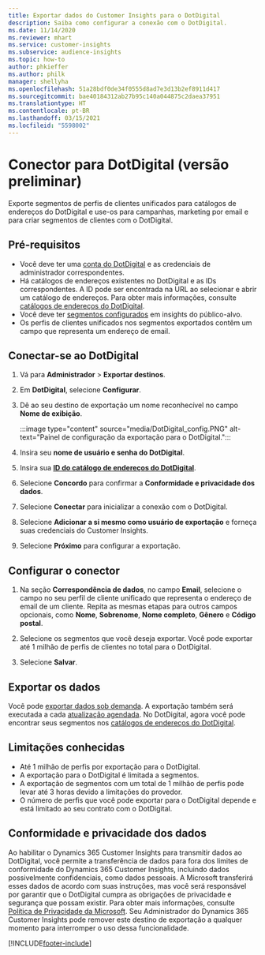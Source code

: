 ```yaml
---
title: Exportar dados do Customer Insights para o DotDigital
description: Saiba como configurar a conexão com o DotDigital.
ms.date: 11/14/2020
ms.reviewer: mhart
ms.service: customer-insights
ms.subservice: audience-insights
ms.topic: how-to
author: phkieffer
ms.author: philk
manager: shellyha
ms.openlocfilehash: 51a28bdf0de34f0555d8ad7e3d13b2ef8911d417
ms.sourcegitcommit: bae40184312ab27b95c140a044875c2daea37951
ms.translationtype: HT
ms.contentlocale: pt-BR
ms.lasthandoff: 03/15/2021
ms.locfileid: "5598002"
---
```

# <a name="connector-for-dotdigital-preview"></a>Conector para DotDigital (versão preliminar)

Exporte segmentos de perfis de clientes unificados para catálogos de endereços do DotDigital e use-os para campanhas, marketing por email e para criar segmentos de clientes com o DotDigital. 

## <a name="prerequisites"></a>Pré-requisitos

-   Você deve ter uma [conta do DotDigital](https://dotdigital.com/) e as credenciais de administrador correspondentes.
-   Há catálogos de endereços existentes no DotDigital e as IDs correspondentes. A ID pode ser encontrada na URL ao selecionar e abrir um catálogo de endereços. Para obter mais informações, consulte [catálogos de endereços do DotDigital](https://support.dotdigital.com/hc/articles/212211968-Creating-an-address-book).
-   Você deve ter [segmentos configurados](segments.md) em insights do público-alvo.
-   Os perfis de clientes unificados nos segmentos exportados contêm um campo que representa um endereço de email.

## <a name="connect-to-dotdigital"></a>Conectar-se ao DotDigital

1. Vá para **Administrador** > **Exportar destinos**.

1. Em **DotDigital**, selecione **Configurar**.

1. Dê ao seu destino de exportação um nome reconhecível no campo **Nome de exibição**.

   :::image type="content" source="media/DotDigital_config.PNG" alt-text="Painel de configuração da exportação para o DotDigital.":::

1. Insira seu **nome de usuário e senha do DotDigital**.

1. Insira sua **[ID do catálogo de endereços do DotDigital](https://support.dotdigital.com/hc/articles/212211968-Creating-an-address-book)**.

1. Selecione **Concordo** para confirmar a **Conformidade e privacidade dos dados**.

1. Selecione **Conectar** para inicializar a conexão com o DotDigital.

1. Selecione **Adicionar a si mesmo como usuário de exportação** e forneça suas credenciais do Customer Insights.

1. Selecione **Próximo** para configurar a exportação.

## <a name="configure-the-connector"></a>Configurar o conector

1. Na seção **Correspondência de dados**, no campo **Email**, selecione o campo no seu perfil de cliente unificado que representa o endereço de email de um cliente. Repita as mesmas etapas para outros campos opcionais, como **Nome**, **Sobrenome**, **Nome completo**, **Gênero** e **Código postal**.

1. Selecione os segmentos que você deseja exportar. Você pode exportar até 1 milhão de perfis de clientes no total para o DotDigital.

1. Selecione **Salvar**.

## <a name="export-the-data"></a>Exportar os dados

Você pode [exportar dados sob demanda](export-destinations.md). A exportação também será executada a cada [atualização agendada](system.md#schedule-tab). No DotDigital, agora você pode encontrar seus segmentos nos [catálogos de endereços do DotDigital](https://support.dotdigital.com/hc/articles/212211968-Creating-an-address-book).

## <a name="known-limitations"></a>Limitações conhecidas

- Até 1 milhão de perfis por exportação para o DotDigital.
- A exportação para o DotDigital é limitada a segmentos.
- A exportação de segmentos com um total de 1 milhão de perfis pode levar até 3 horas devido a limitações do provedor. 
- O número de perfis que você pode exportar para o DotDigital depende e está limitado ao seu contrato com o DotDigital.

## <a name="data-privacy-and-compliance"></a>Conformidade e privacidade dos dados

Ao habilitar o Dynamics 365 Customer Insights para transmitir dados ao DotDigital, você permite a transferência de dados para fora dos limites de conformidade do Dynamics 365 Customer Insights, incluindo dados possivelmente confidenciais, como dados pessoais. A Microsoft transferirá esses dados de acordo com suas instruções, mas você será responsável por garantir que o DotDigital cumpra as obrigações de privacidade e segurança que possam existir. Para obter mais informações, consulte [Política de Privacidade da Microsoft](https://go.microsoft.com/fwlink/?linkid=396732).
Seu Administrador do Dynamics 365 Customer Insights pode remover este destino de exportação a qualquer momento para interromper o uso dessa funcionalidade.


[!INCLUDE[footer-include](../includes/footer-banner.md)]